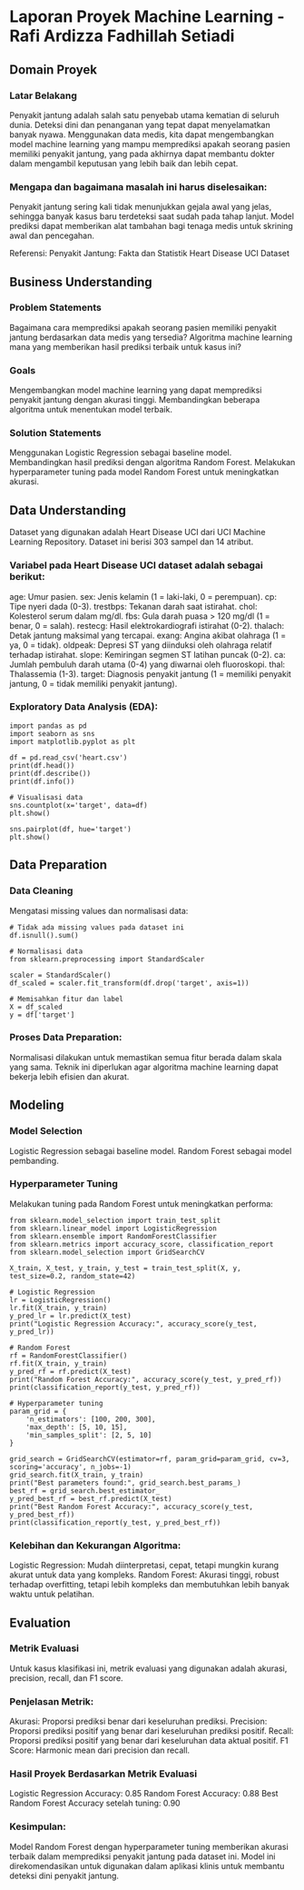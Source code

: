 # Laporan Proyek Machine Learning - Rafi Ardizza Fadhillah Setiadi
## Domain Proyek
### Latar Belakang
Penyakit jantung adalah salah satu penyebab utama kematian di seluruh dunia. Deteksi dini dan penanganan yang tepat dapat menyelamatkan banyak nyawa. Menggunakan data medis, kita dapat mengembangkan model machine learning yang mampu memprediksi apakah seorang pasien memiliki penyakit jantung, yang pada akhirnya dapat membantu dokter dalam mengambil keputusan yang lebih baik dan lebih cepat.

### Mengapa dan bagaimana masalah ini harus diselesaikan:
Penyakit jantung sering kali tidak menunjukkan gejala awal yang jelas, sehingga banyak kasus baru terdeteksi saat sudah pada tahap lanjut.
Model prediksi dapat memberikan alat tambahan bagi tenaga medis untuk skrining awal dan pencegahan.

Referensi:
Penyakit Jantung: Fakta dan Statistik
Heart Disease UCI Dataset

## Business Understanding
### Problem Statements
Bagaimana cara memprediksi apakah seorang pasien memiliki penyakit jantung berdasarkan data medis yang tersedia?
Algoritma machine learning mana yang memberikan hasil prediksi terbaik untuk kasus ini?

### Goals
Mengembangkan model machine learning yang dapat memprediksi penyakit jantung dengan akurasi tinggi.
Membandingkan beberapa algoritma untuk menentukan model terbaik.

### Solution Statements
Menggunakan Logistic Regression sebagai baseline model.
Membandingkan hasil prediksi dengan algoritma Random Forest.
Melakukan hyperparameter tuning pada model Random Forest untuk meningkatkan akurasi.

## Data Understanding
Dataset yang digunakan adalah Heart Disease UCI dari UCI Machine Learning Repository. Dataset ini berisi 303 sampel dan 14 atribut.

### Variabel pada Heart Disease UCI dataset adalah sebagai berikut:
age: Umur pasien.
sex: Jenis kelamin (1 = laki-laki, 0 = perempuan).
cp: Tipe nyeri dada (0-3).
trestbps: Tekanan darah saat istirahat.
chol: Kolesterol serum dalam mg/dl.
fbs: Gula darah puasa > 120 mg/dl (1 = benar, 0 = salah).
restecg: Hasil elektrokardiografi istirahat (0-2).
thalach: Detak jantung maksimal yang tercapai.
exang: Angina akibat olahraga (1 = ya, 0 = tidak).
oldpeak: Depresi ST yang diinduksi oleh olahraga relatif terhadap istirahat.
slope: Kemiringan segmen ST latihan puncak (0-2).
ca: Jumlah pembuluh darah utama (0-4) yang diwarnai oleh fluoroskopi.
thal: Thalassemia (1-3).
target: Diagnosis penyakit jantung (1 = memiliki penyakit jantung, 0 = tidak memiliki penyakit jantung).

### Exploratory Data Analysis (EDA):
```
import pandas as pd
import seaborn as sns
import matplotlib.pyplot as plt

df = pd.read_csv('heart.csv')
print(df.head())
print(df.describe())
print(df.info())

# Visualisasi data
sns.countplot(x='target', data=df)
plt.show()

sns.pairplot(df, hue='target')
plt.show()
```

## Data Preparation
### Data Cleaning
Mengatasi missing values dan normalisasi data:
```
# Tidak ada missing values pada dataset ini
df.isnull().sum()

# Normalisasi data
from sklearn.preprocessing import StandardScaler

scaler = StandardScaler()
df_scaled = scaler.fit_transform(df.drop('target', axis=1))

# Memisahkan fitur dan label
X = df_scaled
y = df['target']
```

### Proses Data Preparation:
Normalisasi dilakukan untuk memastikan semua fitur berada dalam skala yang sama.
Teknik ini diperlukan agar algoritma machine learning dapat bekerja lebih efisien dan akurat.

## Modeling
### Model Selection
Logistic Regression sebagai baseline model.
Random Forest sebagai model pembanding.

### Hyperparameter Tuning
Melakukan tuning pada Random Forest untuk meningkatkan performa:
```
from sklearn.model_selection import train_test_split
from sklearn.linear_model import LogisticRegression
from sklearn.ensemble import RandomForestClassifier
from sklearn.metrics import accuracy_score, classification_report
from sklearn.model_selection import GridSearchCV

X_train, X_test, y_train, y_test = train_test_split(X, y, test_size=0.2, random_state=42)

# Logistic Regression
lr = LogisticRegression()
lr.fit(X_train, y_train)
y_pred_lr = lr.predict(X_test)
print("Logistic Regression Accuracy:", accuracy_score(y_test, y_pred_lr))

# Random Forest
rf = RandomForestClassifier()
rf.fit(X_train, y_train)
y_pred_rf = rf.predict(X_test)
print("Random Forest Accuracy:", accuracy_score(y_test, y_pred_rf))
print(classification_report(y_test, y_pred_rf))

# Hyperparameter tuning
param_grid = {
    'n_estimators': [100, 200, 300],
    'max_depth': [5, 10, 15],
    'min_samples_split': [2, 5, 10]
}

grid_search = GridSearchCV(estimator=rf, param_grid=param_grid, cv=3, scoring='accuracy', n_jobs=-1)
grid_search.fit(X_train, y_train)
print("Best parameters found:", grid_search.best_params_)
best_rf = grid_search.best_estimator_
y_pred_best_rf = best_rf.predict(X_test)
print("Best Random Forest Accuracy:", accuracy_score(y_test, y_pred_best_rf))
print(classification_report(y_test, y_pred_best_rf))
```

### Kelebihan dan Kekurangan Algoritma:
Logistic Regression: Mudah diinterpretasi, cepat, tetapi mungkin kurang akurat untuk data yang kompleks.
Random Forest: Akurasi tinggi, robust terhadap overfitting, tetapi lebih kompleks dan membutuhkan lebih banyak waktu untuk pelatihan.

## Evaluation
### Metrik Evaluasi
Untuk kasus klasifikasi ini, metrik evaluasi yang digunakan adalah akurasi, precision, recall, dan F1 score.

### Penjelasan Metrik:
Akurasi: Proporsi prediksi benar dari keseluruhan prediksi.
Precision: Proporsi prediksi positif yang benar dari keseluruhan prediksi positif.
Recall: Proporsi prediksi positif yang benar dari keseluruhan data aktual positif.
F1 Score: Harmonic mean dari precision dan recall.

### Hasil Proyek Berdasarkan Metrik Evaluasi
Logistic Regression Accuracy: 0.85
Random Forest Accuracy: 0.88
Best Random Forest Accuracy setelah tuning: 0.90

### Kesimpulan:
Model Random Forest dengan hyperparameter tuning memberikan akurasi terbaik dalam memprediksi penyakit jantung pada dataset ini. Model ini direkomendasikan untuk digunakan dalam aplikasi klinis untuk membantu deteksi dini penyakit jantung.
